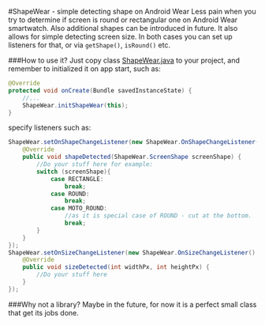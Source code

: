#ShapeWear - simple detecting shape on Android Wear
Less pain when you try to determine if screen is round or rectangular one on Android Wear smartwatch. Also additional shapes can be introduced in future. It also allows for simple detecting screen size. In both cases you can set up listeners for that, or via `getShape()`, `isRound()` etc.

###How to use it?
Just copy class [ShapeWear.java](https://raw.githubusercontent.com/tajchert/ShapeWear/master/wear/src/main/java/pl/tajchert/shapewear/ShapeWear.java) to your project, and remember to initialized it on app start, such as:
```java
@Override
protected void onCreate(Bundle savedInstanceState) {
    //...
    ShapeWear.initShapeWear(this);
}
```

specify listeners such as:

```java
ShapeWear.setOnShapeChangeListener(new ShapeWear.OnShapeChangeListener() {
    @Override
    public void shapeDetected(ShapeWear.ScreenShape screenShape) {
        //Do your stuff here for example:
        switch (screenShape){
            case RECTANGLE:
                break;
            case ROUND:
                break;
            case MOTO_ROUND:
                //as it is special case of ROUND - cut at the bottom.
                break;
        }
    }
});
ShapeWear.setOnSizeChangeListener(new ShapeWear.OnSizeChangeListener() {
    @Override
    public void sizeDetected(int widthPx, int heightPx) {
        //Do your stuff here
    }
});
```

###Why not a library?
Maybe in the future, for now it is a perfect small class that get its jobs done.
